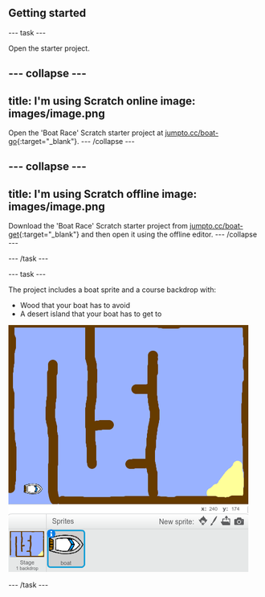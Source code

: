 ## Getting started

--- task ---

Open the starter project.

--- collapse ---
---
title: I'm using Scratch online
image: images/image.png
---
Open the 'Boat Race' Scratch starter project at [jumpto.cc/boat-go](https://scratch.mit.edu/projects/63958014/#editor){:target="_blank"}.
--- /collapse ---

--- collapse ---
---
title: I'm using Scratch offline
image: images/image.png
---
Download the 'Boat Race' Scratch starter project from [jumpto.cc/boat-get](http:jumpto.cc/boat-get){:target="_blank"} and then open it using the offline editor.
--- /collapse ---
 

--- /task ---

--- task ---

The project includes a boat sprite and a course backdrop with:

 + Wood that your boat has to avoid
 + A desert island that your boat has to get to

 ![screenshot](images/boat-starter.png) 

--- /task ---

